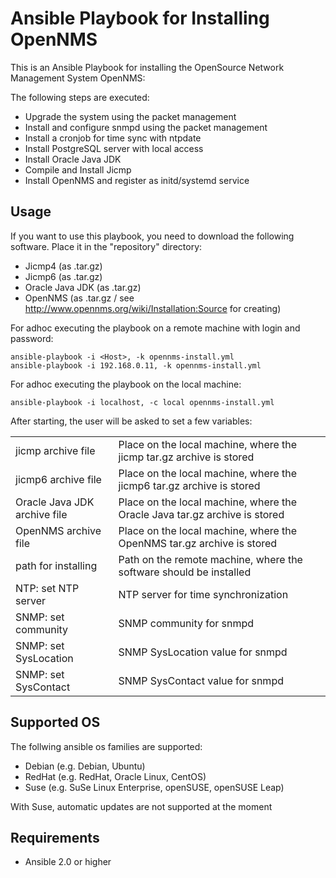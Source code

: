 #  Ansible Playbook for Installing OpenNMS
This is an Ansible Playbook for installing the OpenSource Network Management System OpenNMS:

The following steps are executed:
- Upgrade the system using the packet management
- Install and configure snmpd using the packet management
- Install a cronjob for time sync with ntpdate
- Install PostgreSQL server with local access
- Install Oracle Java JDK
- Compile and Install Jicmp
- Install OpenNMS and register as initd/systemd service

## Usage
If you want to use this playbook, you need to download the following software. Place it in the "repository" directory:
- Jicmp4 (as .tar.gz)
- Jicmp6 (as .tar.gz)
- Oracle Java JDK (as .tar.gz)
- OpenNMS (as .tar.gz / see http://www.opennms.org/wiki/Installation:Source for creating)

For adhoc executing the playbook on a remote machine with login and password:
```
ansible-playbook -i <Host>, -k opennms-install.yml 
ansible-playbook -i 192.168.0.11, -k opennms-install.yml 
```
For adhoc executing the playbook on the local machine:
```
ansible-playbook -i localhost, -c local opennms-install.yml 
```

After starting, the user will be asked to set a few variables:
<table>
<tr><td>jicmp archive file</td><td>Place on the local machine, where the jicmp tar.gz archive is stored</td></tr>
<tr><td>jicmp6 archive file</td><td>Place on the local machine, where the jicmp6 tar.gz archive is stored</td></tr>
<tr><td>Oracle Java JDK archive file</td><td>Place on the local machine, where the Oracle Java tar.gz archive is stored</td></tr>
<tr><td>OpenNMS archive file</td><td>Place on the local machine, where the OpenNMS tar.gz archive is stored</td></tr>
<tr><td>path for installing</td><td>Path on the remote machine, where the software should be installed</td></tr>
<tr><td>NTP: set NTP server</td><td>NTP server for time synchronization</td></tr>
<tr><td>SNMP: set community</td><td>SNMP community for snmpd</td></tr>
<tr><td>SNMP: set SysLocation</td><td>SNMP SysLocation value for snmpd</td></tr>
<tr><td>SNMP: set SysContact</td><td>SNMP SysContact value for snmpd</td></tr>
</table> 

## Supported OS
The follwing ansible os families are supported:
- Debian (e.g. Debian, Ubuntu)
- RedHat (e.g. RedHat, Oracle Linux, CentOS)
- Suse (e.g. SuSe Linux Enterprise, openSUSE, openSUSE Leap)

With Suse, automatic updates are not supported at the moment

## Requirements
- Ansible 2.0 or higher
